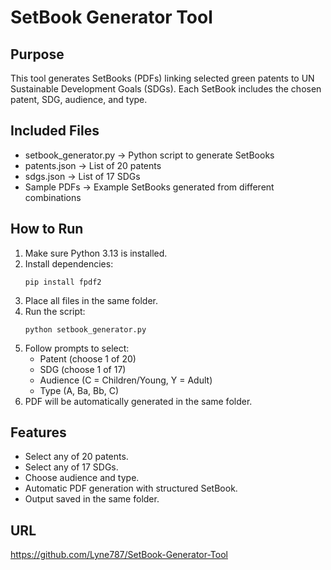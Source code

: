 # SetBook Generator Tool

## Purpose
This tool generates SetBooks (PDFs) linking selected green patents to UN Sustainable Development Goals (SDGs). Each SetBook includes the chosen patent, SDG, audience, and type.

## Included Files
- setbook_generator.py  → Python script to generate SetBooks
- patents.json          → List of 20 patents
- sdgs.json             → List of 17 SDGs
- Sample PDFs           → Example SetBooks generated from different combinations

## How to Run
1. Make sure Python 3.13 is installed.
2. Install dependencies: 
   ```
   pip install fpdf2
   ```
3. Place all files in the same folder.
4. Run the script: 
   ```
   python setbook_generator.py
   ```
5. Follow prompts to select:
   - Patent (choose 1 of 20)
   - SDG (choose 1 of 17)
   - Audience (C = Children/Young, Y = Adult)
   - Type (A, Ba, Bb, C)
6. PDF will be automatically generated in the same folder.

## Features
- Select any of 20 patents.
- Select any of 17 SDGs.
- Choose audience and type.
- Automatic PDF generation with structured SetBook.
- Output saved in the same folder.

## URL
https://github.com/Lyne787/SetBook-Generator-Tool